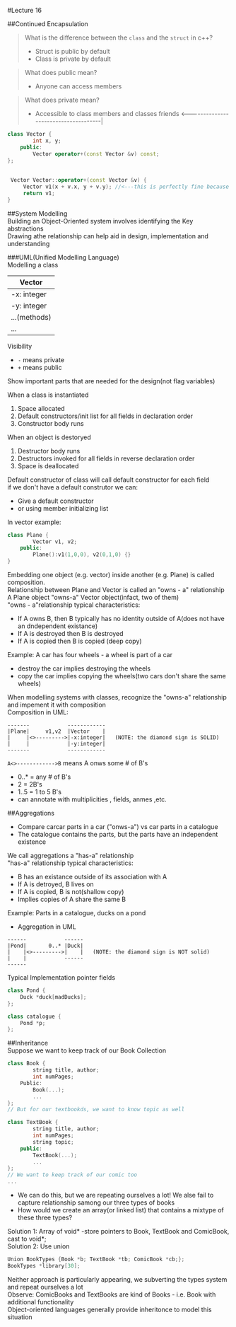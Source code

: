 #Lecture 16  

##Continued Encapsulation  

>What is the difference between the `class` and the `struct` in c++?  
>- Struct is public by default
>- Class is private by default  
  

>What does public mean?  
>- Anyone can access members  

  
>What does private mean?  
>- Accessible to class members and classes friends  <-------------------------------------|

```C++																		
class Vector {																 |
		int x, y;															 |
	public:																	 |
		Vector operator+(const Vector &v) const;						     |
};																			 |		
																			 |		
																			 |
 Vector Vector::operator+(const Vector &v) {								 |
	 Vector v1(x + v.x, y + v.y); //<---this is perfectly fine because of ---|
	 return v1;
}
```

##System Modelling  
Building an Object-Oriented system involves identifying the Key abstractions  
Drawing athe relationship can help aid in design, implementation and understanding  

###UML(Unified Modelling Language)  
Modelling a class  
   
| Vector |
| ------ |
| -x: integer |
| -y: integer |
| ...(methods) |
| ... |  
  
Visibility  
- `-` means private
- `+` means public
  
Show important parts that are needed for the design(not flag variables)  

When a class is instantiated  
1. Space allocated  
2. Default constructors/init list for all fields in declaration order  
3. Constructor body runs  
  
When an object is destoryed  
1. Destructor body runs  
2. Destructors invoked for all fields in reverse declaration order  
3. Space is deallocated  
  
Default constructor of class will call default constructor for each field  
if we don't have a default construtor we can:  
- Give a default constructor
- or using member initializing list

In vector example:  
```C++
class Plane {
		Vector v1, v2;
	public:
		Plane():v1(1,0,0), v2(0,1,0) {}
}
```
Embedding one object (e.g. vector) inside another (e.g. Plane) is called composition.  
Relationship between Plane and Vector is called an "owns - a" relationship  
A Plane object "owns-a" Vector object(infact, two of them)  
"owns - a"relationship typical characteristics:  
- If A owns B, then B typically has no identity outside of A(does not have an dndependent existance)  
- If A is destroyed then B is destroyed 
- If A is copied then B is copied (deep copy)  

Example: A car has four wheels - a wheel is part of a car  
- destroy the car implies destroying the wheels  
- copy the car implies copying the wheels(two cars don't share the same wheels)  
  
When modelling systems with classes, recognize the "owns-a" relationship and impement it with composition  
Composition in UML:  
```
-------			   ------------
|Plane|	    v1,v2  |Vector    |
|     |<>--------->|-x:integer|   (NOTE: the diamond sign is SOLID)
|	  |			   |-y:integer|
-------			   ------------
```
`A<>------------>B` means A onws some # of B's
- 0..* = any # of B's 
- 2 = 2B's
- 1..5 = 1 to 5 B's
- can annotate with multiplicities , fields, anmes ,etc.  



##Aggregations
- Compare carcar parts in a car ("onws-a") vs car parts in a catalogue
- The catalogue contains the parts, but the parts have an independent existence  

We call aggregations a "has-a" relationship  
"has-a" relationship typical characteristics:
- B has an existance outside of its association with A
- If A is detroyed, B lives on
- If A is copied, B is not(shallow copy)
- Implies copies of A share the same B

Example: Parts in a catalogue, ducks on a pond  
- Aggregation in UML
```
------			  ------
|Pond|       0..* |Duck|
|    |<>--------->|    |   (NOTE: the diamond sign is NOT solid)
|    |			  ------
------
```
Typical Implementation pointer fields  
```C++
class Pond {
	Duck *duck[madDucks];
};

class catalogue {
	Pond *p;
};
```

##Inheritance  
Suppose we want to keep track of our Book Collection  
```C++
class Book {
		string title, author;
		int numPages;
	Public:
		Book(...);
		...
};
// But for our textbookds, we want to know topic as well

class TextBook {
		string title, author;
		int numPages;
		string topic;
	public:
		TextBook(...);
		...
};
// We want to keep track of our comic too
...
```
- We can do this, but we are repeating  ourselves a lot! We alse fail to capture relationship samong our three types of books  
- How would we create an array(or linked list) that contains a mixtype of these three types?  
  
Solution 1: Array of void* -store pointers to Book, TextBook and ComicBook, cast to void*;  
Solution 2: Use union  
```C++
Union BookTypes {Book *b; TextBook *tb; ComicBook *cb;};
BookTypes *library[30];
```
Neither approach is particularly appearing, we subverting the types system and repeat ourselves a lot  
Observe: ComicBooks and TextBooks are kind of Books - i.e. Book with additional functionality  
Object-oriented languages generally provide inheritonce to model this situation
